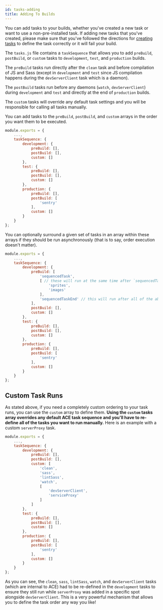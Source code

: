 ```yaml
---
id: tasks-adding
title: Adding To Builds
---
```


You can add tasks to your builds, whether you've created a new task or want to use a non-pre-installed task. If adding new tasks that you've created, please make sure that you've followed the directions for [creating tasks](tasks-creating) to define the task correctly or it will fail your build.

The `tasks.js` file contains a `taskSequence` that allows you to add `preBuild`, `postBuild`, or `custom` tasks to `development`, `test`, and `production` builds.

The `preBuild` tasks run directly after the `clean` task and before compilation of JS and Sass (except in `development` and `test` since JS compilation happens during the `devServerClient` task which is a daemon).

The `postBuild` tasks run before any daemons (`watch`, `devServerClient`) during `development` and `test` and directly at the end of `production` builds.

The `custom` tasks will override any default task settings and you will be responsible for calling all tasks manually.

You can add tasks to the `preBuild`, `postBuild`, and `custom` arrays in the order you want them to be executed.

```javascript
module.exports = {
    ...,
    taskSequence: {
        development: {
            preBuild: [],
            postBuild: [],
            custom: []
        },
        test: {
            preBuild: [],
            postBuild: [],
            custom: []
        },
        production: {
            preBuild: [],
            postBuild: [
                'sentry'
            ],
            custom: []
        }
    }
};
```

You can optionally surround a given set of tasks in an array within these arrays if they should be run asynchronously (that is to say, order execution doesn't matter).

```javascript
module.exports = {
    ...,
    taskSequence: {
        development: {
            preBuild: [
                'sequencedTask',
                [ // these will run at the same time after `sequencedTask`
                    'sprites',
                    'images'
                ],
                'sequencedTaskEnd' // this will run after all of the above have finished
            ],
            postBuild: [],
            custom: []
        },
        test: {
            preBuild: [],
            postBuild: [],
            custom: []
        },
        production: {
            preBuild: [],
            postBuild: [
                'sentry'
            ],
            custom: []
        }
    }
};
```

## Custom Task Runs
As stated above, if you need a completely custom ordering to your task runs, you can use the `custom` array to define them. **Using the `custom` tasks array overrides any default ACE task sequence and you'll have to re-define all of the tasks you want to run manually.**  Here is an example with a custom `serverProxy` task.

```javascript
module.exports = {
    ...,
    taskSequence: {
        development: {
            preBuild: [],
            postBuild: [],
            custom: [
                'clean',
                'sass',
                'lintSass',
                'watch',
                [
                    'devServerClient',
                    'serviceProxy'
                ]
            ]
        },
        test: {
            preBuild: [],
            postBuild: [],
            custom: []
        },
        production: {
            preBuild: [],
            postBuild: [
                'sentry'
            ],
            custom: []
        }
    }
};
```

As you can see, the `clean`, `sass`, `lintSass`, `watch`, and `devServerClient` tasks (which are internal to ACE) had to be re-defined in the `development` tasks to ensure they still run while `serverProxy` was added in a specific spot alongside `devServerClient`. This is a very powerful mechanism that allows you to define the task order any way you like!
